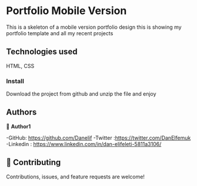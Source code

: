 # Portfolio Mobile Version

This is a skeleton of a mobile version portfolio design this is showing my portfolio template and all my recent projects

## Technologies used

HTML, CSS

### Install

Download the project from github and unzip the file and enjoy

## Authors

👤 **Author1**

-GitHub: https://github.com/Danelif
-Twitter :https://twitter.com/DanElfemuk
-Linkedin : https://www.linkedin.com/in/dan-elifeleti-5811a3106/

## 🤝 Contributing

Contributions, issues, and feature requests are welcome!
